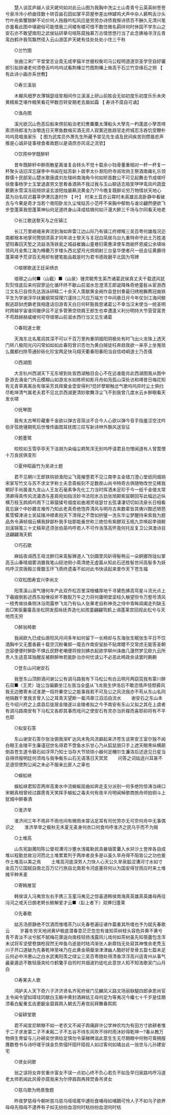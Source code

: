 <!-- { "loadSidebar": true } -->
　　楚人谈匡庐越人谈天姥何如对此云山图为我胸中洗尘土山青青兮云英英树苍苍兮泉泠泠小桥曲径数十转百亩石田如掌平茆屋参差出林罅鸡犬声中杂人籁鸭舌沙头竹叶舟紫蟹银鲈不论价何人拖屐吟松风应是劳劳办诗债我惭诗债百不酬久无清兴笔亦羞看此图中堪避俗可能借我三间楼有楼可借不数住微名羁绊何时休固不学东山之安石亦不敢望南阳之武侯钻研章句咀陈腐独慕万古情悠悠行当了此念拂袖寻浮丘青鸾白鹤许我驾飘然径入云山游匡庐天姥有佳处处处小住三千秋 

　　○兰竹图 

　　张曲江宋广平堂堂志业竟无成李猫半世握权衡司马公程明道道崇圣学空自好貛郎引拟排诸老何须卷舌吟呜呜试看荆榛兰竹图荆榛上耸高于石兰竹空缘石之侧 【 有此诗小画亦系世教】 

　　○寿兰溪翁 

　　木樨风细罗衣薄锦瑟瑶笙相间作兰溪溪上研山前胜会无如初度乐初度乐乐未央黄精紫芝堪作粮笑看花甲数百转安期老去眉如霜 【 寿诗不腐自可诵】 

　　○渔舟图 

　　溪光欲沉山色恶后船来傍前船泊老妇煑麋麋太薄船头大孥先一杓蓬底小孥苦啼索须待郎飡为汝嚼连日天寒鱼数缩买酒无资人寂寞还胜趋官走府城忍冻吞饥受鞭朴呜呜竞唱渔家乐 【 图为武库员外萧先生所藏予甞见先生语及民间疾苦则攒眉悲声推是心诚非徒事禄食者故题以是语庶亦风谣之流欤】 

　　○饮蒋仲学既醉轩 

　　昔年既醉轩中醉雨散星离谁复会转头不觉十载余小铛骨董重相对一杯一杯复一杯聚头话旧浑忘寐李中书闻在姑苏新卜居李太仆滁阳府寺阅攻驹王祭酒南雍礼乐领群儒十民部吴山楚水歌唐虞刘左辖岭南海角今何如矫首数公不可见起舞击节成嗟吁徐詹事杨学士玉堂退直劳文思肴香酒熟不我过我与玉山聊适志瓶笙吚吚鸾凤吟蔬盘簌簌氷雪深冻砚频烘滚玄浪短烛屡爇流黄金乃??今晚复既醉论穷万物情状天地心莫为功名叹迟暮莘伊渭吕逢时作 【 叶】 时来土苴亦云霄时未英雄且高卧静中看破古与今果是奇才当若个南阳卧龙久尘埃姑苏小范呼不来胸中郁勃与谁论翩然便欲飞步登蓬莱我思蓬莱神仙何足道终身山泽成枯槁何如汗漫大醉三千场与尔同看天地老 

　　○长江歌送黎天与之任镇江 

　　长江万里岷峨来奔流到海如奔雷江边山际乃有镇江府襟喉三吴百粤何雄哉况迩南都根本地掌司筦钥须英才同年进士黎天与豸冠白简居乌台九重特命守此土万姓渴望阳春回天堑之流益浩荡铁瓮之城益崔巍山童巷妇需惠泽使车商舶怀恩威公余啸咏领风月金焦江海为樽罍万岁楼头西北望月光炯炯射三台皇华使者尺一纸会征黄霸待蓬莱嗟予荒谬百无用却有徤笔能品裁是时为君书德政磨平北固为穹碑 

　　○琅琊歌送王廷采绣衣 

　　琅琊之山何■〈山截〉■〈山泉〉锺灵毓秀生英杰诸葛武侯真丈夫千载遗风犹烮烮怪底后来何寂寥运化循环终不歇山前洳水忽澄清王郎诞降殊奇绝童髫从宦游西江文名巳自惊先达涵泳研精二十余天人策献黄金阙作县登封奏最归绣袍獬廌冠峩铁平生为学谢浮华扶翼纲常探理穴谨持三尺应万端方寸中间悬日月今年仗剑江海间鲸鲵逃踪豺虎蹶老我相逢话旧游青天白日何轩豁我思诸葛公不幸当汉末使当一统圣明时跨越宇宙谁同辙伊吕不足多管箫空琐屑王郎生也幸遭逢义利分明持大节营营富贵不苟趋赫赫威棱何可夺琅琊山前洳水西行当又见生诸葛 

　　○春阳道士歌 

　　天海东北名尾闾其深不可以千百万里拘重阴锢阳阴极处有时飞出火龙珠上透天门转八极阳光闪闪常如如如此春阳曾识否勿为黄白贼徒枉奔趋我欲一来亭上坐嵬琐么魔都扫除苓通砂砾化珍宝两足快马翔天衢春阳春阳当自信崆峒道士乃吾儒 

　　○西湖图 

　　大言杭州西湖天下无东坡到处皆西湖触目会心不在远谁能肖此西湖图我从图中卧游去涌金门外云模糊山如游龙水如练桥如影月舟如凫孤山深处访和靖昔日梅花知有无青草离离岳有塜采芳具拜奠金壶安得利?捻奸孽聊触忿气歌呜呜异时尘土俱扫尽乾坤清气属老夫君不见北京西湖更清妙歌舞浮尘飞不到我曾几度水云乡醉眼看天发长啸 

　　○抚琴图 

　　我有太古琴珍藏重千金欲以弹古音简淡不合今人心欲以弹今音手指羞涩空沈吟伯牙弦绝锺期死后世惟传画图耳抚图三叹写新诗林外飘风送官征 

　　○题墨鹭 

　　皎皎如玉雪亭亭天下洁胡为染缁尘鹈鹙浑无别呜呼请君且勿憎闻道有人曾鬻僧十万良民俱变形 

　　○夏仲昭画竹为吴进士题 

　　君不见辋川王郎铁钩锁渔阳尘飞竟摧堕君不见江南李主金错刀澄心堂纸同烟销宋家写竹文与苏不求文字称士夫息斋板刻不足数房山尚书特奇古俱随物改世见稀我朝好手尚属谁九龙山人王友石毫素争先化工力当时挥洒未足珍于今一纸千金值太常清卿得真传风流潚洒与差肩宛如指活妙书法阳氷古劲张旭颠紫宸朝回写此幅远近纵横万枝玉鹧鸪吟雨下江皋猿猱号烟度岩曲湘灵瑶瑟廿五弦凄凄切切如流泉长日相看竟忘寐个中妙趣言难传乃知此老真奇绝饱弄清风与明月古来数辈皆其俦兴酣还陋芭蕉雪镡津进士吴延陵冲襟素抱天下清得之不啻如拱璧一洗东华尘梦醒持来索我为题品务令满帧烟云横我辞鄙朴我手拙那能垂世称三绝恰有紫醪双玉瓶九京唤起李骑鲸剡溪锦笺三十丈稿草还须张伯英呜呼若人不可作浩荡高怀竟何托反复卫公淇澳诗目送翩翩海天鹤 

　　○巧石歌 

　　麻姑夜谒西王母沈醉归来鸾髻亸道人飞剑蹑罡风斫得髻稍云一朵婀娜玲珑似掌高玉山春晴烟雾消置我笔山砚池侧小斋清绝无虚嚣从知此石还胜髻世间高髻多为妖呜呼汉宫唐殿兰膏馥玉环飞燕终遗毒不如对此书快读起来普作天下苍生福 

　　○双松图寿宜兴李尚文 

　　阳羡溪山淑气锺何年产此双乔松百里深根蟠厚地千寻黛色拂高穹星斗流光点上下羲娥倒影述西东般倕投斧不敢聣万牛之力将何庸明堂梁柱久觖望但令万壑号清风一枝秀耸扶桑侧沐浴雨露参飞龙乃有仙人张果老自称神尧之侍中青眸阊阖走列缺玉齿□笑驱靊霳高坐松阴发孤咏抚弄造化如孩童翩翩驾鹤上谒蓬莱宫回视此松兮与天地而无穷 

　　○醉翁椅歌 

　　我闻欧九巳成仙滁阳风月间多年如何留下一长椅却与东海张生眠张生平日不饮酒胸中又无墨香薮十载空沉粉署郎一麾去作南安叟胁不贴席睫不交常虑无能答圣朝岂容便便时醉卧不惧丘民野老嘲便将按剑拂衣起欲学柳州诛曲几蘧然梦见欧九云所贵人生适意耳独醒反被群醉咻若能卧治亦何忧请公不必恶此椅政余读罢时齁齁 

　　○登东山问谢安石 

　　我登东山顶酹酒问谢公公有调马路我有下马松公有白云明月两窈窕我有蒙川醉石双■〈王灵〉珑公当偏霸坐江左我当全盛从飞龙我生伊洛后不敢恣情声伎颓彛风我无边徼寄未试淮淝一捣符秦空公之能事我若不可及公之风流我亦不苟从东山名同地隔数千里我言曾入公之耳青天望断一蜚鸿章江滔滔自流水 
　　谢安石之东山本在今绍兴府之上虞县后徙居金陵遂以金陵者拟之今予南安有东山又拟之其在上虞者有调马路南安有下马松又各即其事而戏问之使安石有灵亦当折屐而喜耶抑将有不平也耶 

　　○拟安石答 

　　东山谢安石答尔张汝弼我渐旷达风未免风流癖起来济苍生谈笑安王室尔独不闻白眼王金陵平生廉谨冠世名得君不啻鱼水乐甘心乃从狐鼠朋只手上遮天眼黑纵横颠倒县苍生遂令磬石如浮萍乃知士当存大节琐琐小器何足穪尔生濂洛后述途见日星当自得师报明廷何须戏与我争衡东山石无语落日天冥冥 
　　问答之词姑适兴耳甚不足道但使荆公闻之未必不服亲比匪人之辜也 

　　○蜈蚣峡 

　　蜈蚣峡君知否两岸高束水中流蜿蜒屈曲如奔走支分派别一何多绝险惊涛当峡口宋朝真相曾经过霹雳青天笑挥手蜈蚣之毒夫何有夜半月明闻棹歌商旅舟师拍铜斗上犹城中醉春酒 

　　○淮济旱 

　　淮济间三年不雨非不雨也间有微雨未甞沾足耳有司忧劳亦无可奈何舟中无事偶识之 
　　淮济旱旱之极秋无禾夏无麦身何衣口何食呜呼淮济之民乌乎而不为贼 

　　○土堆高 

　　山东宪副莆阳陈公督视漕河沙壅水浅辄勒民具畚锸筐囊入水舁沙土登岸各自成堆以程勤怠故沿河而北土堆累累列于两岸者良多是以虽久旱舟得不阻皆公之功也爰作土堆高以美之焉 
　　土堆高河底深劳人力快人心天公久旱泉胍涩漕河寸水如寸金百万亿国赋自南北百万亿行旅自北南若令河底塞将何以为国安得甘雨应时来土堆摊平种禾麦 

　　○寄韩推官 

　　韩侯误入冯夷宫左右手携三玉童冯夷见之惊喜道韩侯南海真英雄真英雄母再往冯河之戒天日朗老鳄长鲸解爱才云■〈髟上者下〉双捧归蓬莱 

　　○先春歌 

　　姑苏汤原静绝不饮酒而惟嗜茶乃以先春卷遍征诸作葢重其所嗜也予为赋先春歌云 
　　岁暮冬穷天地闭黄垆极底潜春意茫茫忽忽有谁知茶树枝头容色异黄不黄兮青不青淡不淡兮腻不腻梅花骤逞向南枝轻扬浅露同儿戏何如茶树虽先知蓓蕾包含浑未试将军坚壁卷旗枪寂然无哗鱼鸟逝是时陆鸿渐张人新鼎铛无处窥其神惟余老秃玉川子开口道破为先春乾坤至味乃在此黄金萌蘖渐津津幽人酷好好至骨五盌七盌未足云何必中泠惠山之白水武夷阳羡之绿尘三吴百粤随处得清香浮浮高兴适青州从事气麄豪遁逃不敢轻唐突纶巾鹤氅手自煎时共烟波钓徒吃此意世人知不知浩歌吴门山月白 

　　○寿某夫人歌 

　　鸿胪夫人天下奇六子济济贤名齐宪府侯门见麟凤义路文场丽駃騠四郎承恩尚官主令闻令望如璋珪同献白玉觞中黄封酒麻姑王母何足为等夷况今纔七十千岁是佳期须看白髪重玄齿更齯金碧肩舆入朝去万寿宫前拜舞春熙熙 

　　○留耕堂歌 

　　君不闻宣尼畊稼不如一老农又不闻子舆痛辟许公学神农均为有田方寸欲耕者惟于二子求发蒙二子不耒耜二子不五谷不待东风吹不待时雨沐妙得乾坤一?春从教万物俱生育留与儿孙耕奕世俱给足慎勿令渠稊稗滋此意生生无尽期眼中何物可膏拥服膺数卷书与诗吁嗟乎挟金负势侵阡陌阡陌视人如过客何如璚台此一翁世与儿孙建安宅 

　　○贤女祠歌 

　　翁之误将女弃贫重许富女不误一点初心终不负心若负不如及早归泉路呜呼冯道老太师若闻此风骨亦腐我来为尔停肩舆再拜焚香吊贤女 

　　○慈乌歌为杨景詹题 

　　昨夜梦慈母今朝听慈乌慈乌哑哑尾毕逋衔食哺母如哺鶵可怜人子不如乌子欲养母母先殂母不逮养有子如无纷纷血泪何时枯纷纷血泪何时枯 

